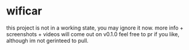 # wificar
this project is not in a working state, you may ignore it now.
more info + screenshots + videos will come out on v0.1.0
feel free to pr if you like, although im not gerinteed to pull.
